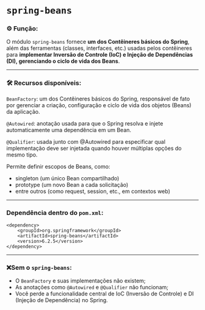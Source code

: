 # `spring-beans`  

### ⚙️ Função:
O módulo `spring-beans` fornece **um dos Contêineres básicos do Spring**, além das ferramentas (classes, interfaces, etc.) usadas pelos contêineres para **implementar Inversão de Controle (IoC) e Injeção de Dependências (DI), gerenciando o ciclo de vida dos Beans**.

---

### 🛠 Recursos disponíveis:

`BeanFactory`: um dos Contêineres básicos do Spring, responsável de fato por gerenciar a criação, configuração e ciclo de vida dos objetos (Beans) da aplicação.

`@Autowired`: anotação usada para que o Spring resolva e injete automaticamente uma dependência em um Bean.

`@Qualifier`: usada junto com @Autowired para especificar qual implementação deve ser injetada quando houver múltiplas opções do mesmo tipo.

Permite definir escopos de Beans, como:
- singleton (um único Bean compartilhado)
- prototype (um novo Bean a cada solicitação)
- entre outros (como request, session, etc., em contextos web)

---

### Dependência dentro do `pom.xml`:

```
<dependency>
    <groupId>org.springframework</groupId>
    <artifactId>spring-beans</artifactId>
    <version>6.2.5</version>
</dependency>
```

---

### ❌Sem o `spring-beans`: 

- O `BeanFactory` e suas implementações não existem;
- As anotações como `@Autowired` e `@Qualifier` não funcionam;
- Você perde a funcionalidade central de IoC (Inversão de Controle) e DI (Injeção de Dependência) no Spring.

